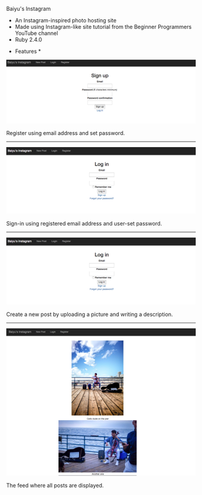 Baiyu's Instagram

- An Instagram-inspired photo hosting site
- Made using Instagram-like site tutorial from the Beginner Programmers YouTube channel
- Ruby 2.4.0

* Features *

![Register](https://github.com/baiyuli/BaiyusInstagram/blob/master/Register.png)

Register using email address and set password.


--------------------------------------------------------------------------------


![Sign-in](https://github.com/baiyuli/BaiyusInstagram/blob/master/Sign-in.png)

Sign-in using registered email address and user-set password.


--------------------------------------------------------------------------------


![New Post](https://github.com/baiyuli/BaiyusInstagram/blob/master/Sign-in.png)

Create a new post by uploading a picture and writing a description.


--------------------------------------------------------------------------------


![Feed](https://github.com/baiyuli/BaiyusInstagram/blob/master/Feed.png)

The feed where all posts are displayed.



